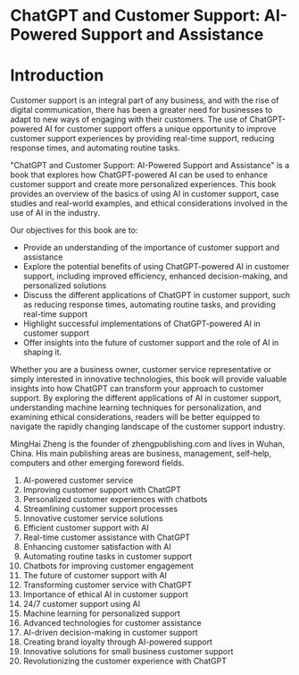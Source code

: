 # ChatGPT and Customer Support: AI-Powered Support and Assistance

# Introduction

Customer support is an integral part of any business, and with the rise of digital communication, there has been a greater need for businesses to adapt to new ways of engaging with their customers. The use of ChatGPT-powered AI for customer support offers a unique opportunity to improve customer support experiences by providing real-time support, reducing response times, and automating routine tasks.

"ChatGPT and Customer Support: AI-Powered Support and Assistance" is a book that explores how ChatGPT-powered AI can be used to enhance customer support and create more personalized experiences. This book provides an overview of the basics of using AI in customer support, case studies and real-world examples, and ethical considerations involved in the use of AI in the industry.

Our objectives for this book are to:

* Provide an understanding of the importance of customer support and assistance
* Explore the potential benefits of using ChatGPT-powered AI in customer support, including improved efficiency, enhanced decision-making, and personalized solutions
* Discuss the different applications of ChatGPT in customer support, such as reducing response times, automating routine tasks, and providing real-time support
* Highlight successful implementations of ChatGPT-powered AI in customer support
* Offer insights into the future of customer support and the role of AI in shaping it.

Whether you are a business owner, customer service representative or simply interested in innovative technologies, this book will provide valuable insights into how ChatGPT can transform your approach to customer support. By exploring the different applications of AI in customer support, understanding machine learning techniques for personalization, and examining ethical considerations, readers will be better equipped to navigate the rapidly changing landscape of the customer support industry.

MingHai Zheng is the founder of zhengpublishing.com and lives in Wuhan, China. His main publishing areas are business, management, self-help, computers and other emerging foreword fields.





1. AI-powered customer service
2. Improving customer support with ChatGPT
3. Personalized customer experiences with chatbots
4. Streamlining customer support processes
5. Innovative customer service solutions
6. Efficient customer support with AI
7. Real-time customer assistance with ChatGPT
8. Enhancing customer satisfaction with AI
9. Automating routine tasks in customer support
10. Chatbots for improving customer engagement
11. The future of customer support with AI
12. Transforming customer service with ChatGPT
13. Importance of ethical AI in customer support
14. 24/7 customer support using AI
15. Machine learning for personalized support
16. Advanced technologies for customer assistance
17. AI-driven decision-making in customer support
18. Creating brand loyalty through AI-powered support
19. Innovative solutions for small business customer support
20. Revolutionizing the customer experience with ChatGPT

